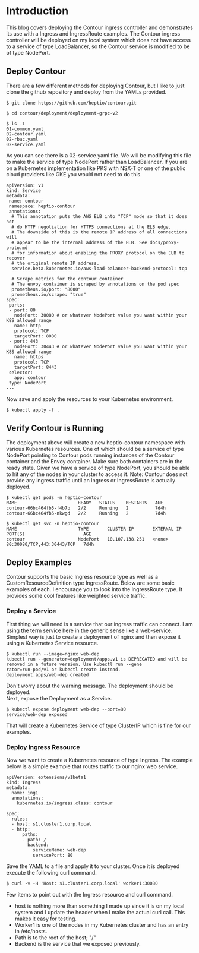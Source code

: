 # Introduction
This blog covers deploying the Contour ingress controller and demonstrates its use with a Ingress and IngressRoute examples.  The Contour ingress controller will be deployed on my local system which does not have access to a service of type LoadBalancer, so the Contour service is modified to be of type NodePort.

## Deploy Contour
There are a few different methods for deploying Contour, but I like to just clone the github repository and deploy from the YAMLs provided.
```console
$ git clone https://github.com/heptio/contour.git
```
```console
$ cd contour/deployment/deployment-grpc-v2
```
```console
$ ls -1
01-common.yaml
02-contour.yaml
02-rbac.yaml
02-service.yaml
```
As you can see there is a 02-service.yaml file.  We will be modifying this file to make the service of type NodePort rather than LoadBalancer.  If you are on a Kubernetes implementation like PKS with NSX-T or one of the public cloud providers like GKE you would not need to do this.
```console
apiVersion: v1
kind: Service
metadata:
 name: contour
 namespace: heptio-contour
 annotations:
  # This annotation puts the AWS ELB into "TCP" mode so that it does not
  # do HTTP negotiation for HTTPS connections at the ELB edge.
  # The downside of this is the remote IP address of all connections will
  # appear to be the internal address of the ELB. See docs/proxy-proto.md
  # for information about enabling the PROXY protocol on the ELB to recover
  # the original remote IP address.
  service.beta.kubernetes.io/aws-load-balancer-backend-protocol: tcp

  # Scrape metrics for the contour container
  # The envoy container is scraped by annotations on the pod spec
  prometheus.io/port: "8000"
  prometheus.io/scrape: "true"
spec:
 ports:
 - port: 80
   nodePort: 30080 # or whatever NodePort value you want within your K8S allowed range
   name: http
   protocol: TCP
   targetPort: 8080
 - port: 443
   nodePort: 30443 # or whatever NodePort value you want within your K8S allowed range
   name: https
   protocol: TCP
   targetPort: 8443
 selector:
   app: contour
 type: NodePort
---
```
Now save and apply the resources to your Kubernetes environment.
```console
$ kubectl apply -f .
```

## Verify Contour is Running
The deployment above will create a new heptio-contour namespace with various Kubernetes resources.  One of which should be a service of type NodePort pointing to Contour pods running instances of the Contour container and the Envoy container.  Make sure both containers are in the ready state.  Given we have a service of type NodePort, you should be able to hit any of the nodes in your cluster to access it.  Note: Contour does not provide any ingress traffic until an Ingress or IngressRoute is actually deployed.
```console
$ kubectl get pods -n heptio-contour
NAME                       READY   STATUS    RESTARTS   AGE
contour-66bc464fb5-f4b7b   2/2     Running   2          7d4h
contour-66bc464fb5-nkwgd   2/2     Running   2          7d4h
```

```console
$ kubectl get svc -n heptio-contour
NAME                       TYPE       CLUSTER-IP       EXTERNAL-IP   PORT(S)                      AGE
contour                    NodePort   10.107.138.251   <none>        80:30080/TCP,443:30443/TCP   7d4h
```

## Deploy Examples
Contour supports the basic Ingress resource type as well as a CustomResourceDefinition type IngressRoute.  Below are some basic examples of each.  I encourage you to look into the IngressRoute type.  It provides some cool features like weighted service traffic.

### Deploy a Service
First thing we will need is a service that our ingress traffic can connect.  I am using the term service here in the generic sense like a web-service.  Simplest way is just to create a deployment of nginx and then expose it using a Kubernetes Service resource.
```console
$ kubectl run --image=nginx web-dep
kubectl run --generator=deployment/apps.v1 is DEPRECATED and will be removed in a future version. Use kubectl run --gene
rator=run-pod/v1 or kubectl create instead.
deployment.apps/web-dep created
```
Don't worry about the warning message.  The deployment should be deployed.  
Next, expose the Deployment as a Service.
```console
$ kubectl expose deployment web-dep --port=80
service/web-dep exposed
```
That will create a Kubernetes Service of type ClusterIP which is fine for our examples.  

### Deploy Ingress Resource
Now we want to create a Kubernetes resource of type Ingress.  The example below is a simple example that routes traffic to our nginx web service.  
```console
apiVersion: extensions/v1beta1
kind: Ingress
metadata:
  name: ing1
  annotations:
    kubernetes.io/ingress.class: contour

spec:
  rules:
  - host: s1.cluster1.corp.local
  - http:
      paths:
      - path: /
        backend:
          serviceName: web-dep
          servicePort: 80
```
Save the YAML to a file and apply it to your cluster.  Once it is deployed execute the following curl command.
```console
$ curl -v -H 'Host: s1.cluster1.corp.local' worker1:30080
```
Few items to point out with the Ingress resource and curl command.
* host is nothing more than something I made up since it is on my local system and I update the header when I make the actual curl call.  This makes it easy for testing.
* Worker1 is one of the nodes in my Kubernetes cluster and has an entry in /etc/hosts.
* Path is to the root of the host; "/"
* Backend is the service that we exposed previously.

